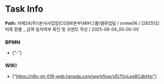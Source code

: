 # Task Info

**Path:** 카페24(주)\본사사업장\[CG]MI본부\MIH그룹\밸류업팀 / smlee06 / [282512] 틱톡 환불 _ 금액 일치여부 확인 및 코멘트 작성 / 2025-08-04_00-00-00

### BPMN
- ["-"]

### WIKI
- ["https://n8n-mi-016-web.hanpda.com/workflow/vEt7OvLeq8CdbHzr"]

